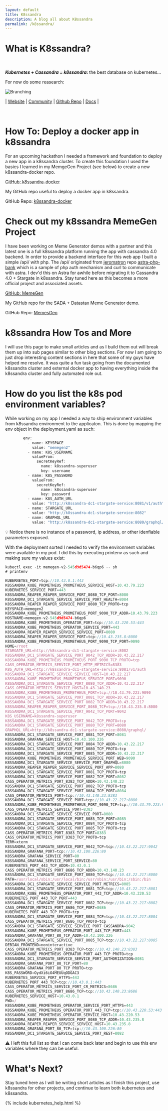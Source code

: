 ```yaml
---
layout: default
title: K8ssandra
description: A blog all about K8ssandra
permalink: /k8ssandra/
---
```


# What is K8ssandra?
<br>

<b><i>Kubernetes + Cassandra = k8ssandra: </i></b> the best database on kubernetes...


For now do some reasearch:

![Branching](/assets/images/k8ssandra-horizontal.jpg)

| [Website](https://k8ssandra.io/)        | [Community](https://forum.k8ssandra.io/)        | [Github Repo](https://github.com/k8ssandra)          | [Docs](https://docs.k8ssandra.io/) |

<p>&nbsp;</p>

# How To: Deploy a docker app in k8ssandra

For an upcoming hackathon I needed a framework and foundation to deploy a new app in a k8ssandra cluster.   To create this foundation I used the basics I learned in my MemgeGen Project (see below) to create a new k8ssandra-docker repo.

<div class="mui-container">
    <div class="home mui-row">
      <div class="mui-col-md-6">
        <article class="mui-panel">
          <div class="bg-holder bg-deep-purple" style="background:url(/assets/images/database.jpg) no-repeat center center">
            <span class="post-list-title">
              <a class="post-link" href="https://github.com/ds-steven-matison/k8ssandra-docker">GitHub: k8ssandra-docker</a>
            </span>
            <div class="img-overlay"></div>
            <a href="https://github.com/ds-steven-matison/k8ssandra-docker" class="overlay"></a>
          </div>
          <div class="post-data">
            <p class="post-excerpt">My GitHub repo useful to deploy a docker app in k8ssandra.</p>
            GitHub Repo: <a href="https://github.com/ds-steven-matison/k8ssandra-docker">k8ssandra-docker</a>
          </div>
        </article>
    </div>
  </div>
</div>

# Check out my k8ssandra MemeGen Project

I have been working on Meme Generator demos with a partner and this latest one is a full k8ssandra platform running the app with cassandra 4.0 backend.  In order to provide a backend interface for this web app I built a simple /api/ with php.  The /api/ originated from [jeromatron](https://github.com/jeromatron) repo [astra-php-bank](https://github.com/jeromatron/astra-php-bank) which is a sample of php auth mechanism and curl to communicate with astra.  I dev'd this on Astra for awhile before migrating it to Cassandra 4.0 + Stargate in k8ssandra.  Stay tuned here as this becomes a more official project and associated assets.

<div class="mui-container">
    <div class="home mui-row">
      <div class="mui-col-md-6">
        <article class="mui-panel">
          <div class="bg-holder bg-deep-purple" style="background:url(/assets/images/database.jpg) no-repeat center center">
            <span class="post-list-title">
              <a class="post-link" href="https://github.com/ds-steven-matison/MemesGen">GitHub: MemeGen</a>
            </span>
            <div class="img-overlay"></div>
            <a href="https://github.com/ds-steven-matison/MemesGen" class="overlay"></a>
          </div>
          <div class="post-data">
            <p class="post-excerpt">My GitHub repo for the SADA + Datastax Meme Generator demo.</p>
            GitHub Repo: <a href="https://github.com/ds-steven-matison/MemesGen">MemesGen</a>
          </div>
        </article>
    </div>
  </div>
</div>

# k8ssandra How Tos and More

I will use this page to make small articles and as I build them out will break them up into sub pages similar to other blog sections.  For now I am going to just drop interesting content sections in here that some of my guys have helped me resolve.  It was quite a fun task going from the documented k8ssandra cluster and external docker app to having everything inside the k8ssandra cluster and fully automated role out.   

# How do you list the k8s pod environment variables?

While working on my app I needed a way to ship environment variables from k8ssandra environment to the applicaton.  This is done by mapping the env object in the deployment.yaml as such:

```js
        env:
          - name: KEYSPACE
            value: "memegen2"
          - name: K8S_USERNAME
            valueFrom:
              secretKeyRef:
                name: k8ssandra-superuser 
                key: username
          - name: K8S_PASSWORD
            valueFrom: 
              secretKeyRef:
                name: k8ssandra-superuser 
                key: password               
          - name: K8S_AUTH_URL
            value: "http://k8ssandra-dc1-stargate-service:8081/v1/auth"
          - name: STARGATE_URL
            value: "http://k8ssandra-dc1-stargate-service:8082"
          - name: GRAPHQL_URL
            value: "http://k8ssandra-dc1-stargate-service:8080/graphql/"
```
:bulb: Notice there is no instance of a password, ip address, or other idenfiable parameters exposed.


With the deployment sorted I needed to verify the environment variables were available in my pod.  I did this by executing printenv as such and making sure my values exist:

```js
kubectl exec -it memegen-v2-545d9d5474-b6qp6 -- sh 
# printenv

KUBERNETES_PORT=tcp://10.43.0.1:443
K8SSANDRA_KUBE_PROMETHEUS_PROMETHEUS_SERVICE_HOST=10.43.79.223
KUBERNETES_SERVICE_PORT=443
K8SSANDRA_REAPER_REAPER_SERVICE_PORT_8080_TCP_PORT=8080
K8SSANDRA_DC1_STARGATE_SERVICE_SERVICE_PORT_HEALTH=8084
K8SSANDRA_REAPER_REAPER_SERVICE_PORT_8080_TCP_PROTO=tcp
KEYSPACE=memegen2
K8SSANDRA_KUBE_PROMETHEUS_PROMETHEUS_PORT_9090_TCP_ADDR=10.43.79.223
HOSTNAME=memegen-v2-545d9d5474-b6qp6
K8SSANDRA_KUBE_PROMETHEUS_OPERATOR_PORT=tcp://10.43.220.53:443
K8SSANDRA_KUBE_PROMETHEUS_OPERATOR_SERVICE_PORT=443
K8SSANDRA_REAPER_REAPER_SERVICE_SERVICE_PORT=8080
K8SSANDRA_REAPER_REAPER_SERVICE_PORT=tcp://10.43.235.8:8080
K8SSANDRA_KUBE_PROMETHEUS_PROMETHEUS_PORT_9090_TCP_PORT=9090
HOME=/root
STARGATE_URL=http://k8ssandra-dc1-stargate-service:8082
K8SSANDRA_DC1_STARGATE_SERVICE_PORT_9042_TCP_ADDR=10.43.22.217
K8SSANDRA_KUBE_PROMETHEUS_PROMETHEUS_PORT_9090_TCP_PROTO=tcp
CASS_OPERATOR_METRICS_SERVICE_PORT_HTTP_METRICS=8383
K8S_AUTH_URL=http://k8ssandra-dc1-stargate-service:8081/v1/auth
K8SSANDRA_DC1_STARGATE_SERVICE_SERVICE_HOST=10.43.22.217
K8SSANDRA_KUBE_PROMETHEUS_PROMETHEUS_SERVICE_PORT=9090
K8SSANDRA_DC1_STARGATE_SERVICE_PORT_8080_TCP_ADDR=10.43.22.217
CASS_OPERATOR_METRICS_SERVICE_HOST=10.43.140.23
K8SSANDRA_KUBE_PROMETHEUS_PROMETHEUS_PORT=tcp://10.43.79.223:9090
K8SSANDRA_DC1_STARGATE_SERVICE_PORT_8081_TCP_ADDR=10.43.22.217
K8SSANDRA_DC1_STARGATE_SERVICE_PORT_8082_TCP_ADDR=10.43.22.217
K8SSANDRA_REAPER_REAPER_SERVICE_PORT_8080_TCP=tcp://10.43.235.8:8080
K8SSANDRA_DC1_STARGATE_SERVICE_PORT_9042_TCP_PORT=9042
K8S_USERNAME=k8ssandra-superuser
K8SSANDRA_DC1_STARGATE_SERVICE_PORT_9042_TCP_PROTO=tcp
K8SSANDRA_DC1_STARGATE_SERVICE_PORT_8080_TCP_PORT=8080
GRAPHQL_URL=http://k8ssandra-dc1-stargate-service:8080/graphql/
K8SSANDRA_DC1_STARGATE_SERVICE_PORT_8081_TCP_PORT=8081
K8SSANDRA_GRAFANA_SERVICE_HOST=10.43.100.226
K8SSANDRA_DC1_STARGATE_SERVICE_PORT_8084_TCP_ADDR=10.43.22.217
K8SSANDRA_DC1_STARGATE_SERVICE_PORT_8080_TCP_PROTO=tcp
K8SSANDRA_DC1_STARGATE_SERVICE_PORT_8085_TCP_ADDR=10.43.22.217
K8SSANDRA_KUBE_PROMETHEUS_PROMETHEUS_SERVICE_PORT_WEB=9090
K8SSANDRA_DC1_STARGATE_SERVICE_SERVICE_PORT_GRAPHQL=8080
K8SSANDRA_REAPER_REAPER_SERVICE_SERVICE_PORT_APP=8080
K8SSANDRA_DC1_STARGATE_SERVICE_PORT_8081_TCP_PROTO=tcp
K8SSANDRA_DC1_STARGATE_SERVICE_PORT_8082_TCP_PORT=8082
CASS_OPERATOR_METRICS_PORT_8383_TCP_ADDR=10.43.140.23
K8SSANDRA_DC1_STARGATE_SERVICE_PORT_8082_TCP_PROTO=tcp
K8SSANDRA_DC1_STARGATE_SERVICE_PORT_8084_TCP_PORT=8084
CASS_OPERATOR_METRICS_PORT=tcp://10.43.140.23:8383
K8SSANDRA_DC1_STARGATE_SERVICE_PORT=tcp://10.43.22.217:8080
K8SSANDRA_KUBE_PROMETHEUS_PROMETHEUS_PORT_9090_TCP=tcp://10.43.79.223:9090
CASS_OPERATOR_METRICS_SERVICE_PORT=8383
K8SSANDRA_DC1_STARGATE_SERVICE_SERVICE_PORT=8080
K8SSANDRA_DC1_STARGATE_SERVICE_PORT_8085_TCP_PORT=8085
K8SSANDRA_DC1_STARGATE_SERVICE_PORT_8084_TCP_PROTO=tcp
K8SSANDRA_DC1_STARGATE_SERVICE_PORT_8085_TCP_PROTO=tcp
CASS_OPERATOR_METRICS_PORT_8383_TCP_PORT=8383
CASS_OPERATOR_METRICS_PORT_8383_TCP_PROTO=tcp
TERM=xterm
K8SSANDRA_DC1_STARGATE_SERVICE_PORT_9042_TCP=tcp://10.43.22.217:9042
K8SSANDRA_GRAFANA_PORT=tcp://10.43.100.226:80
K8SSANDRA_GRAFANA_SERVICE_PORT=80
K8SSANDRA_GRAFANA_SERVICE_PORT_SERVICE=80
KUBERNETES_PORT_443_TCP_ADDR=10.43.0.1
CASS_OPERATOR_METRICS_PORT_8686_TCP_ADDR=10.43.140.23
K8SSANDRA_DC1_STARGATE_SERVICE_PORT_8080_TCP=tcp://10.43.22.217:8080
PATH=/usr/local/sbin:/usr/local/bin:/usr/sbin:/usr/bin:/sbin:/bin
K8SSANDRA_DC1_STARGATE_SERVICE_SERVICE_PORT_METRICS=8085
K8SSANDRA_DC1_STARGATE_SERVICE_PORT_8081_TCP=tcp://10.43.22.217:8081
K8SSANDRA_KUBE_PROMETHEUS_OPERATOR_PORT_443_TCP_ADDR=10.43.220.53
KUBERNETES_PORT_443_TCP_PORT=443
K8SSANDRA_DC1_STARGATE_SERVICE_PORT_8082_TCP=tcp://10.43.22.217:8082
CASS_OPERATOR_METRICS_PORT_8686_TCP_PORT=8686
KUBERNETES_PORT_443_TCP_PROTO=tcp
K8SSANDRA_DC1_STARGATE_SERVICE_PORT_8084_TCP=tcp://10.43.22.217:8084
CASS_OPERATOR_METRICS_PORT_8686_TCP_PROTO=tcp
K8SSANDRA_DC1_STARGATE_SERVICE_SERVICE_PORT_CASSANDRA=9042
K8SSANDRA_KUBE_PROMETHEUS_OPERATOR_PORT_443_TCP_PORT=443
K8SSANDRA_GRAFANA_PORT_80_TCP_ADDR=10.43.100.226
K8SSANDRA_DC1_STARGATE_SERVICE_PORT_8085_TCP=tcp://10.43.22.217:8085
DEBIAN_FRONTEND=noninteractive
CASS_OPERATOR_METRICS_PORT_8383_TCP=tcp://10.43.140.23:8383
K8SSANDRA_KUBE_PROMETHEUS_OPERATOR_PORT_443_TCP_PROTO=tcp
K8SSANDRA_DC1_STARGATE_SERVICE_SERVICE_PORT_AUTHORIZATION=8081
K8SSANDRA_GRAFANA_PORT_80_TCP_PORT=80
K8SSANDRA_GRAFANA_PORT_80_TCP_PROTO=tcp
K8S_PASSWORD=OydXi6iO4MEUUqODGAC3
KUBERNETES_SERVICE_PORT_HTTPS=443
KUBERNETES_PORT_443_TCP=tcp://10.43.0.1:443
CASS_OPERATOR_METRICS_SERVICE_PORT_CR_METRICS=8686
CASS_OPERATOR_METRICS_PORT_8686_TCP=tcp://10.43.140.23:8686
KUBERNETES_SERVICE_HOST=10.43.0.1
PWD=/
K8SSANDRA_KUBE_PROMETHEUS_OPERATOR_SERVICE_PORT_HTTPS=443
K8SSANDRA_KUBE_PROMETHEUS_OPERATOR_PORT_443_TCP=tcp://10.43.220.53:443
K8SSANDRA_KUBE_PROMETHEUS_OPERATOR_SERVICE_HOST=10.43.220.53
K8SSANDRA_REAPER_REAPER_SERVICE_PORT_8080_TCP_ADDR=10.43.235.8
K8SSANDRA_REAPER_REAPER_SERVICE_SERVICE_HOST=10.43.235.8
K8SSANDRA_GRAFANA_PORT_80_TCP=tcp://10.43.100.226:80
K8SSANDRA_DC1_STARGATE_SERVICE_SERVICE_PORT_REST=8082
```

:warning:  I left this full list so that I can come back later and begin to use this env variables where they can be useful.

# What's Next?

Stay tuned here as I will be writing short articles as I finish this project, use k8ssandra for other projects, and continue to learn both kubernetes and k8ssandra.

{% include kubernetes_help.html %}